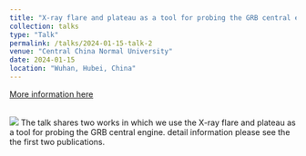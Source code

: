 ```yaml
---
title: "X-ray flare and plateau as a tool for probing the GRB central engine"
collection: talks
type: "Talk"
permalink: /talks/2024-01-15-talk-2
venue: "Central China Normal University"
date: 2024-01-15
location: "Wuhan, Hubei, China"
---
```


[More information here](https://tianci-zheng.github.io/publications/)

<br/><img src='/images/500x300.png'>
The talk shares two works in which we use the X-ray flare and plateau as a tool for probing the GRB central engine. detail information please see the the first two publications.
